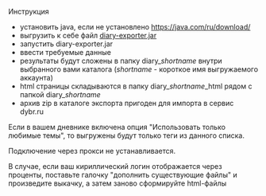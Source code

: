 ﻿Инструкция

* установить java, если не установлено https://java.com/ru/download/
* выгрузить к себе файл [diary-exporter.jar](https://github.com/GoodKitties/Export/raw/master/java/diary-exporter.jar)
* запустить diary-exporter.jar
* ввести требуемые данные
* результаты будут сложены в папку diary\_*shortname* внутри выбранного вами каталога (*shortname* - короткое имя выгружаемого аккаунта)
* html страницы складываются в папку diary\_*shortname*\_html рядом с папкой diary\_*shortname*
* архив zip в каталоге экспорта пригоден для импорта в сервис dybr.ru

   
Если в вашем дневнике включена опция "Использовать только любимые темы", то выгружены будут только теги из данного списка.

Подключение через прокси не устанавливается.

В случае, если ваш кириллический логин отображается через проценты, поставьте галочку "дополнить существующие файлы" и произведите выкачку, а затем заново сформируйте html-файлы
